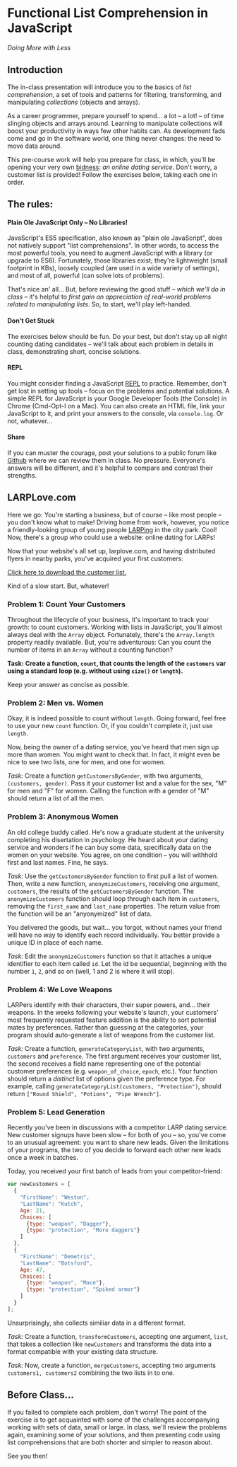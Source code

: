 # Functional List Comprehension in JavaScript

*Doing More with Less*

## Introduction

The in-class presentation will introduce you to the basics of _list comprehension_, a set of tools and patterns for filtering, transforming, and manipulating _collections_ (objects and arrays).

As a career programmer, prepare yourself to spend... a lot – a lot! – of time slinging objects and arrays around. Learning to manipulate collections will boost your productivity in ways few other habits can. As development fads come and go in the software world, one thing never changes: the need to move data around.

This pre-course work will help you prepare for class, in which, you'll be opening your very own [bidness](http://www.urbandictionary.com/define.php?term=Bidness): *an online dating service*. Don't worry, a customer list is provided! Follow the exercises below, taking each one in order.

## The rules:

#### Plain Ole JavaScript Only – No Libraries!

JavaScript's ES5 specification, also known as "plain ole JavaScript", does not natively support "list comprehensions". In other words, to access the most powerful tools, you need to augment JavaScript with a library (or upgrade to ES6). Fortunately, those libraries exist; they're lightweight (small footprint in KBs), loosely coupled (are used in a wide variety of settings), and most of all, powerful (can solve lots of problems).

That's nice an' all... But, before reviewing the good stuff – *which we'll do in class* – it's helpful to _first gain an appreciation of real-world problems related to manipulating lists_. So, to start, we'll play left-handed.

#### Don't Get Stuck

The exercises below should be fun. Do your best, but don't stay up all night counting dating candidates – we'll talk about each problem in details in class, demonstrating short, concise solutions.

#### REPL

You might consider finding a JavaScript [REPL](https://nodejs.org/api/repl.html) to practice. Remember, don't get lost in setting up tools – focus on the problems and potential solutions. A simple REPL for JavaScript is your Google Developer Tools (the Console) in Chrome (Cmd-Opt-I on a Mac). You can also create an HTML file, link your JavaScript to it, and print your answers to the console, via `console.log`. Or not, whatever...

#### Share

If you can muster the courage, post your solutions to a public forum like [Github](http://github.com) where we can review them in class. No pressure. Everyone's answers will be different, and it's helpful to compare and contrast their strengths.

## LARPLove.com

Here we go: You're starting a business, but of course – like most people – you don't know what to make! Driving home from work, however, you notice a friendly-looking group of young people [LARPing](https://en.wikipedia.org/wiki/Live_action_role-playing_game) in the city park. Cool! Now, there's a group who could use a website: online dating for LARPs!

Now that your website's all set up, larplove.com, and having distributed flyers in nearby parks, you've acquired your first customers:

[Click here to download the customer list.](./larplove/customers.js)
 
Kind of a slow start. But, whatever!

### Problem 1: Count Your Customers

Throughout the lifecycle of your business, it's important to track your growth: to count customers. Working with lists in JavaScript, you'll almost always deal with the `Array` object. Fortunately, there's the `Array.length` property readily available. But, you're adventurous: Can you count the number of items in an `Array` without a counting function?

**Task: Create a function, `count`, that counts the length of the `customers` var using a standard loop (e.g. without using `size()` or `length`).**

Keep your answer as concise as possible.

### Problem 2: Men vs. Women

Okay, it is indeed possible to count without `length`. Going forward, feel free to use your new `count` function. Or, if you couldn't complete it, just use `length`.

Now, being the owner of a dating service, you've heard that men sign up more than women. You might want to check that. In fact, it might even be nice to see two lists, one for men, and one for women.

*Task:* Create a function `getCustomersByGender`, with two arguments, `(customers, gender)`. Pass it your customer list and a value for the sex, "M" for men and "F" for women. Calling the function with a gender of "M" should return a list of all the men.

### Problem 3: Anonymous Women

An old college buddy called. He's now a graduate student at the university completing his disertation in psychology. He heard about your dating service and wonders if he can buy some data, specifically data on the women on your website. You agree, on one condition – you will withhold first and last names. Fine, he says.

*Task:* Use the `getCustomersByGender` function to first pull a list of women. Then, write a new function, `anonymizeCustomers`, receiving one argument, `customers`, the results of the `getCustomersByGender` function. The `anonymizeCustomers` function should loop through each item in `customers`, removing the `first_name` and `last_name` properties. The return value from the function will be an "anyonymized" list of data.

You delivered the goods, but wait... you forgot, without names your friend will have no way to identify each record individually. You better provide a unique ID in place of each name.

*Task:* Edit the `anonymizeCustomers` function so that it attaches a unique identifier to each item called `id`. Let the id be sequential, beginning with the number `1`, `2`, and so on (well, 1 and 2 is where it will stop).

### Problem 4: We Love Weapons

LARPers identify with their characters, their super powers, and... their weapons. In the weeks following your website's launch, your customers' most frequently requested feature addition is the ability to sort potential mates by preferences. Rather than guessing at the categories, your program should auto-generate a list of weapons from the customer list.

*Task:* Create a function, `generateCategoryList`, with two arguments, `customers` and `preference`. The first argument receives your customer list, the second receives a field name representing one of the potential customer preferences (e.g. `weapon_of_choice`, `epoch`, etc.). Your function should return a _distinct_ list of options given the preference type. For example, calling `generateCategoryList(customers, "Protection")`, should return `["Round Shield", "Potions", "Pipe Wrench"]`.

### Problem 5: Lead Generation

Recently you've been in discussions with a competitor LARP dating service. New customer signups have been slow – for both of you – so, you've come to an unusual agreement: you want to share new leads. Given the limitations of your programs, the two of you decide to forward each other new leads once a week in batches.

Today, you received your first batch of leads from your competitor-friend:

```javascript
var newCustomers = [
  {
    "FirstName": "Weston",
    "LastName": "Kutch",
    Age: 21,
    Choices: [
      {type: "weapon", "Dagger"},
      {type: "protection", "More daggers"}
    ]
  },
  {
    "FirstName": "Demetris",
    "LastName": "Botsford",
    Age: 47,
    Choices: [
      {type: "weapon", "Mace"},
      {type: "protection", "Spiked armor"}
    ]
  }
];
```

Unsurprisingly, she collects similiar data in a different format.

*Task:* Create a function, `transformCustomers`, accepting one argument, `list`, that takes a collection like `newCustomers` and transforms the data into a format compatible with your existing data structure.

*Task:* Now, create a function, `mergeCustomers`, accepting two arguments `customers1, customers2` combining the two lists in to one.

## Before Class...

If you failed to complete each problem, don't worry! The point of the exercise is to get acquainted with some of the challenges accompanying working with sets of data, small or large. In class, we'll review the problems again, examining some of your solutions, and then presenting code using list comprehensions that are both shorter and simpler to reason about.

See you then!
